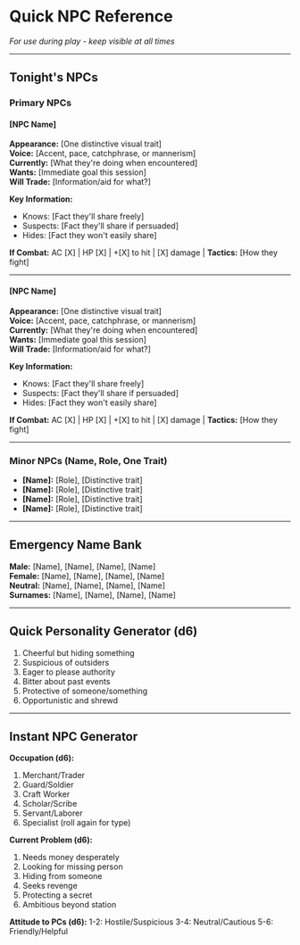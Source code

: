 # Quick NPC Reference

*For use during play - keep visible at all times*

---

## Tonight's NPCs

### Primary NPCs

#### [NPC Name]
**Appearance:** [One distinctive visual trait]  
**Voice:** [Accent, pace, catchphrase, or mannerism]  
**Currently:** [What they're doing when encountered]  
**Wants:** [Immediate goal this session]  
**Will Trade:** [Information/aid for what?]  

**Key Information:**
- Knows: [Fact they'll share freely]
- Suspects: [Fact they'll share if persuaded]
- Hides: [Fact they won't easily share]

**If Combat:** AC [X] | HP [X] | +[X] to hit | [X] damage | **Tactics:** [How they fight]

---

#### [NPC Name]
**Appearance:** [One distinctive visual trait]  
**Voice:** [Accent, pace, catchphrase, or mannerism]  
**Currently:** [What they're doing when encountered]  
**Wants:** [Immediate goal this session]  
**Will Trade:** [Information/aid for what?]  

**Key Information:**
- Knows: [Fact they'll share freely]
- Suspects: [Fact they'll share if persuaded]
- Hides: [Fact they won't easily share]

**If Combat:** AC [X] | HP [X] | +[X] to hit | [X] damage | **Tactics:** [How they fight]

---

### Minor NPCs (Name, Role, One Trait)

- **[Name]:** [Role], [Distinctive trait]
- **[Name]:** [Role], [Distinctive trait]
- **[Name]:** [Role], [Distinctive trait]
- **[Name]:** [Role], [Distinctive trait]

---

## Emergency Name Bank

**Male:** [Name], [Name], [Name], [Name]  
**Female:** [Name], [Name], [Name], [Name]  
**Neutral:** [Name], [Name], [Name], [Name]  
**Surnames:** [Name], [Name], [Name], [Name]

---

## Quick Personality Generator (d6)

1. Cheerful but hiding something
2. Suspicious of outsiders
3. Eager to please authority
4. Bitter about past events
5. Protective of someone/something
6. Opportunistic and shrewd

---

## Instant NPC Generator

**Occupation (d6):**
1. Merchant/Trader
2. Guard/Soldier  
3. Craft Worker
4. Scholar/Scribe
5. Servant/Laborer
6. Specialist (roll again for type)

**Current Problem (d6):**
1. Needs money desperately
2. Looking for missing person
3. Hiding from someone
4. Seeks revenge
5. Protecting a secret
6. Ambitious beyond station

**Attitude to PCs (d6):**
1-2: Hostile/Suspicious
3-4: Neutral/Cautious
5-6: Friendly/Helpful